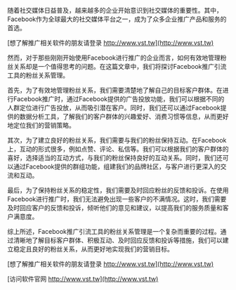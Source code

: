 随着社交媒体日益普及，越来越多的企业开始意识到社交媒体的重要性。其中，Facebook作为全球最大的社交媒体平台之一，成为了众多企业推广产品和服务的首选。

[想了解推广相关软件的朋友请登录 http://www.vst.tw](http://www.vst.tw)

然而，对于那些刚刚开始使用Facebook进行推广的企业而言，如何有效地管理粉丝关系却是一个值得思考的问题。在这篇文章中，我们将探讨Facebook推广引流工具的粉丝关系管理。

首先，为了有效地管理粉丝关系，我们需要清楚地了解自己的目标客户群体。在进行Facebook推广时，通过Facebook提供的广告投放功能，我们可以根据不同的人群定位进行广告投放，从而吸引潜在客户。同时，我们还可以通过Facebook提供的数据分析工具，了解我们的客户群体的兴趣爱好、消费习惯等信息，从而更好地定位我们的营销策略。

其次，为了建立良好的粉丝关系，我们需要与我们的粉丝保持互动。在Facebook上，互动的形式很多，例如点赞、评论、私信等。我们可以根据我们的客户群体的喜好，选择适当的互动方式，与我们的粉丝保持良好的互动关系。同时，我们还可以通过Facebook提供的群组功能，组建我们的品牌社区，与客户进行更深入的交流和互动。

最后，为了保持粉丝关系的稳定性，我们需要及时回应粉丝的反馈和投诉。在使用Facebook进行推广时，我们无法避免出现一些客户的不满情况。这时，我们需要及时回应客户的反馈和投诉，倾听他们的意见和建议，以提高我们的服务质量和客户满意度。

综上所述，Facebook推广引流工具的粉丝关系管理是一个复杂而重要的过程。通过清晰地了解目标客户群体、积极互动、及时回应反馈和投诉等措施，我们可以建立稳定且良好的粉丝关系，从而更好地实现我们的营销目标。

[想了解推广相关软件的朋友请登录 http://www.vst.tw](http://www.vst.tw)


[访问软件官网 http://www.vst.tw](http://www.vst.tw)
